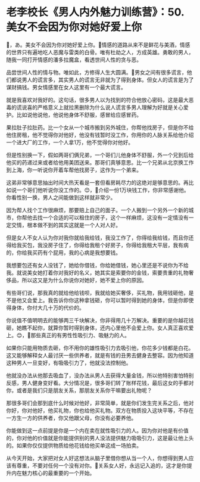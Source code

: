 # 老李校长《男人内外魅力训练营》：50.美女不会因为你对她好爱上你

🎼，あ。美女不会因为你对她好爱上你。🎼情感的道路从来不是鲜花与美酒，情感的世界只有遍地吃人恶魔与雷类的白骨。唯有杜劫之人，方成英雄。勇敢的男人，随我一同打开情感的潘多拉魔盒，看透世间人性的贪与恶。

品尝世间人性的情与物。唯如此，方修得人生大圆满。🎼男女之间有很多谎言，他们都说男人的谎言多，其实男人的谎言无非就为了得到身体。但女人的谎言是为了谋财搞钱。男女情感里在女人这里有一个最大谎言。

就是我喜欢对我好的。这句话，很多男人以为找到的符合他放心密码，这是最大恶毒的谎说喜的严格意义上就拉黑删除为什么说人谎言多男人理解为好就是关心爱护。比如说他说他，他说他身体不舒服，感冒给应感冒药。

果拉肚子拉肚药。比一个女从一个城市搬到另外城住，你帮他找房子，但是你不给他住房租，他不觉得你对他好，他没有钱暂时没工作，你用你的人脉关系给他介绍一个进大厂的工作，一个人拿1万，他不觉得你对他好。

但是性别换一下，假如两哥们俩兄弟，一个哥们儿他身体不舒服，外一个兄到后给他买的药递过来或者给他用美团送来。那哥们真够意思。比一个兄弟从北京换工作到上海，你一听说你开着车帮他找房子，这作为一个弟来。

这弟非常够意思抽出时间大热天看是一套但看房耗尽力的这绝对是够意思的。再比如说一个哥们他听说你没工作的。😊，🎼介绍一份1万块钱工作，你非常感谢他。你看性别一换，男人之间能做到这样就非常少。

因为帮人找个工作很麻烦，那要赔上自己的面子。一个人搬到一个另外一个新的城市，你帮他去找一个合适的可以租住的房子，这个一样麻烦，这没有一定情没有一定交情，根本做不到的其实这就是一个人对人好。

但是女人不女人认为你对我你就给我给钱，我没工作了，你得给我给钱，而且你还得给我买包，我没房子住了，你得给我租个好房子，你得给我租大平层，我有病的，你给我买药有个屁用，我的心病是我想要钱。

我想要包还有女人没钱了，她给你借钱，你给她借钱，她心里还是不说你为不给我。就说美女她打着你对我好的名义，她其实是索要你的金钱，索要贵重的礼物奢侈品，所以这又是为什么你说你对她好，她不爱上你的原因。

有些哥们说，那我真的就给他给钱呗，我就给她买奢侈，买礼物，我用钱砸他，是不是他又会爱上。我告诉你你这种拿钱砸，你可以暂时得到她的身体，但是你即使得身体，你付大几十万的代价的。

你说值不值明明去的能够两三千块解决，你非得用几十万解决。重要的是你越花钱砸，她瞧不起你，就算你暂时得到身体，还内心里他不会爱上你。女人真正喜欢爱上。😊，🎼那些真正的有男性性吸引力、吸魅力的人。

如果你只能用物质去砸，你不用你的雄性吸引力去吸引他，你花多少钱都是白花。这又能够解释女人最讨厌一些供养者，就是有钱的丑男去健身去整容。因为他知道这种男人一旦变好，有吸吸引力了，他就没法控制他。

他就没办法从他那去吸血了，没办法从男人去获得大量金钱，所以他特别害怕特别反感，男人健身变好看。大分情况是，很多哥们转了账样花钱，最后这女的手都对你，或者是我们只是朋友关系，那朋友关系你干嘛要出礼物呢？

那很多哥们会那到底什么时候对他好，非常简单，就是你们发生完关系之后，他对你好，你对他好，他买礼物，你也给他买礼物。双方在物质投入这块平等，不存在一方生一方的供养者，你又他跟父母，你没有必要养他。

你能做到这一点前提是你是一个内在卖在就性吸引力的人。因为你对他是有价值的，你对他的价值就是你能提供别的男人没法提供魅力吸吸引力，这是最让他上头的。如果你仅仅提供物质给他花钱给他买单这成一场拍卖。

从今天开始，大家把对女人好这想法从脑子里借你想从当一个人，你想得到男人应该有尊重，不要对任何一个没有对你。🎼关系女人好，永远记入追的，这才是你提升内在魅力核心的最重要的一个开始。

